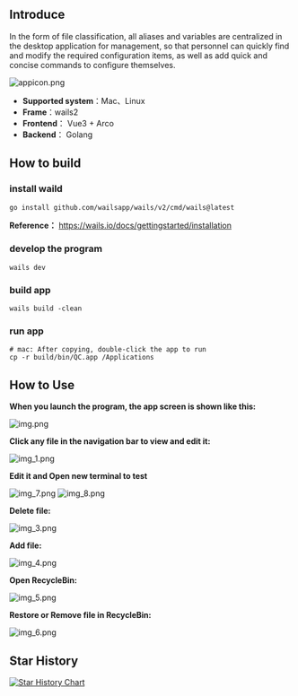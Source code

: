 ## Introduce
In the form of file classification, all aliases and variables are centralized in the desktop application for management, so that personnel can quickly find and modify the required configuration items, as well as add quick and concise commands to configure themselves.

![appicon.png](build%2Fappicon.png)
- **Supported system**：Mac、Linux
- **Frame**：wails2
- **Frontend**： Vue3 + Arco
- **Backend**： Golang

## How to build

### install waild
```
go install github.com/wailsapp/wails/v2/cmd/wails@latest
```
**Reference：** https://wails.io/docs/gettingstarted/installation

### develop the program
```
wails dev
```

### build app
```
wails build -clean
```

### run app
```
# mac: After copying, double-click the app to run
cp -r build/bin/QC.app /Applications
```

## How to Use
**When you launch the program, the app screen is shown like this:**

![img.png](images/img.png)

**Click any file in the navigation bar to view and edit it:**

![img_1.png](images/img_1.png)

**Edit it and Open new terminal to test**

![img_7.png](images/img_7.png)
![img_8.png](images/img_8.png)

**Delete file:**

![img_3.png](images/img_3.png)

**Add file:**

![img_4.png](images/img_4.png)

**Open RecycleBin:**

![img_5.png](images/img_5.png)

**Restore or Remove file in RecycleBin:**

![img_6.png](images/img_6.png)


## Star History

[![Star History Chart](https://api.star-history.com/svg?repos=chenshijian73-qq/quickcmd&type=Date)](https://star-history.com/#chenshijian73-qq/quickcmd&Date)
